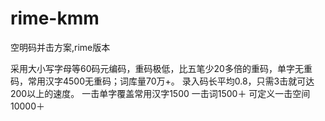 # rime-kmm
空明码并击方案,rime版本

采用大小写字母等60码元编码，重码极低，比五笔少20多倍的重码，单字无重码，常用汉字4500无重码；词库量70万+。
录入码长平均0.8，只需3击就可达200以上的速度。
一击单字覆盖常用汉字1500 
一击词1500＋ 
可定义一击空间10000＋ 
